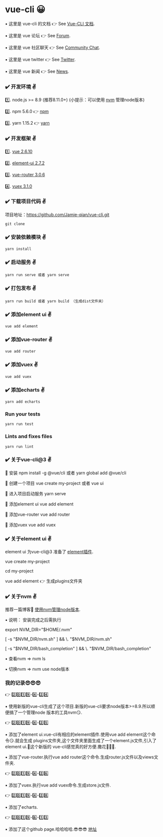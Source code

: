 # vue-cli 😀



▪️ 这里是 vue-cli 的文档 👉 See [Vue-CLI 文档](https://cli.vuejs.org/zh/).

▪️ 这里是 vue 论坛  👉 See [Forum](https://forum.vuejs.org/).

▪️ 这里是 vue 社区聊天 👉 See [Community Chat](https://discordapp.com/invite/HBherRA).

▪️ 这里是 vue twitter 👉 See [Twitter](https://twitter.com/vuejs).

▪️ 这里是 vue 新闻 👉 See [News](https://news.vuejs.org/).



### ✔️ 开发环境 ✌️

1️⃣. node.js >= 8.9 (推荐8.11.0+)         (小提示：可以使用 [nvm](https://github.com/creationix/nvm) 管理node版本)

2️⃣. npm  5.6.0   👉  [npm](https://www.npmjs.com.cn/)

3️⃣. yarn 1.15.2  👉  [yarn](https://yarnpkg.com/zh-Hant/)



### ✔️ 开发框架 ✌️

1️⃣. [vue 2.6.10](http://cn.vuejs.org/)

2️⃣. [element-ui 2.7.2](http://element.eleme.io/#/zh-CN/)

3️⃣. [vue-router 3.0.6](https://router.vuejs.org/zh/)

4️⃣. [vuex 3.1.0](https://vuex.vuejs.org/zh/)



### ✔️ 下载项目代码 ✌️

项目地址：https://github.com/Jamie-qian/vue-cli.git
```
git clone 
```

    
### ✔️ 安装依赖模块 ✌️
```
yarn install
```


### ✔️ 启动服务 ✌️
```
yarn run serve 或者 yarn serve
```

### ✔️ 打包发布 ✌️
```
yarn run build 或者 yarn build （生成dist文件夹）
```

### ✔️ 添加element ui ✌️
```
vue add element
```


### ✔️ 添加vue-router ✌️
```
vue add router
```


### ✔️ 添加vuex ✌️
```
vue add vuex
```


### ✔️ 添加echarts ✌️
```
yarn add echarts
```


### Run your tests
```
yarn run test
```


### Lints and fixes files
```
yarn run lint
```


### ✔️ 关于vue-cli@3 ✌️


   🔅 安装              npm install -g @vue/cli 或者 yarn global add @vue/cli
   
   🔅 创建一个项目       vue create my-project   或者 vue ui
   
   🔅 进入项目启动服务    yarn serve
   
   🔅 添加element ui    vue add element
   
   🔅 添加vue-router    vue add router
   
   🔅 添加vuex          vue add vuex
   


### ✔️ 关于element ui ✌️


   element ui 为vue-cli@3 准备了 [element插件](https://github.com/ElementUI/vue-cli-plugin-element).
    

   vue create my-project
   
   cd  my-project
   
   vue add element  👉 生成plugins文件夹
   


### ✔️ 关于nvm ✌️


   推荐一篇博客🤗        [使用nvm管理node版本](http://bubkoo.com/2017/01/08/quick-tip-multiple-versions-node-nvm/).

   ▪️ 说明：
   安装完成之后需执行

   export NVM_DIR="$HOME/.nvm"
   
   [ -s "$NVM_DIR/nvm.sh" ] && \. "$NVM_DIR/nvm.sh"
   
   [ -s "$NVM_DIR/bash_completion" ] && \. "$NVM_DIR/bash_completion"
   

   ▪️ 查看nvm   =>   nvm ls
   
   ▪️ 切换nvm   =>   nvm use node版本
    



### 我的记录😎😎😎


👉 2️⃣0️⃣1️⃣9️⃣-4️⃣-2️⃣4️⃣

▪️ 使用新版的vue-cli生成了这个项目.新版的vue-cli要求node版本>=8.9.所以顺便搞了一个管理node
版本的工具nvm😏.


👉 2️⃣0️⃣1️⃣9️⃣-4️⃣-2️⃣5️⃣

▪️ 添加了element ui.vue-cli有相应的element插件.使用vue add element这个命令😏.就会生成
plugins文件夹,这个文件夹里面生成了一个element.js文件,引入了element ui.👏这个新版的
vue-cli感觉真的好方便.撒花🎉🎉🎉.

▪️ 添加了vue-router.执行vue add router这个命令.生成router.js文件以及views文件夹.

👉 2️⃣0️⃣1️⃣9️⃣-4️⃣-2️⃣6️⃣

▪️ 添加了vuex.执行vue add vuex命令.生成store.js文件.

👉 2️⃣0️⃣1️⃣9️⃣-4️⃣-2️⃣8️⃣

▪️ 添加了echarts.

👉 2️⃣0️⃣1️⃣9️⃣-6️⃣-1️⃣3️⃣

▪️ 添加了这个github page.哈哈哈哈.😎😎😎
[地址](https://jamie-qian.github.io/vue-cli/)

